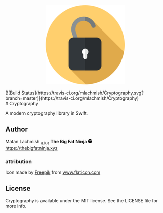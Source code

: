 <p align="center">
<img src="assets/cryptography.png?raw=true" alt="Cryptography" width="250">
</p>
[![Build Status](https://travis-ci.org/mlachmish/Cryptography.svg?branch=master)](https://travis-ci.org/mlachmish/Cryptography)
<br>
# Cryptography

A modern cryptography library in Swift.

## Author

Matan Lachmish <sub>a.k.a</sub> <b>The Big Fat Ninja</b> <img src="assets/TheBigFatNinja.png?raw=true" alt="The Big Fat Ninja" width="13"><br>
https://thebigfatninja.xyz

### attribution

Icon made by <a title="Freepik" href="http://www.freepik.com">Freepik</a> from <a title="Flaticon" href="http://www.flaticon.com">www.flaticon.com</a>

## License

Cryptography is available under the MIT license. See the LICENSE file for more info.
